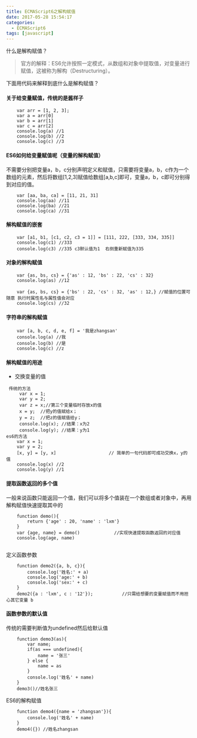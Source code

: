 ```yaml
---
title: ECMAScript6之解构赋值
date: 2017-05-28 15:54:17
categories:
  - ECMAScript6
tags: [javascript]
---
```


什么是解构赋值？
> 官方的解释：ES6允许按照一定模式，从数组和对象中提取值，对变量进行赋值，这被称为解构（Destructuring）。

下面用代码来解释到底什么是解构赋值？
#### 关于给变量赋值，传统的是酱样子
```
    var arr = [1, 2, 3];
    var a = arr[0]
    var b = arr[1]
    var c = arr[2]
    console.log(a) //1
    console.log(b) //2
    console.log(c) //3

```
#### ES6如何给变量赋值呢（变量的解构赋值）
不需要分别把变量a，b，c分别声明定义和赋值，只需要将变量a，b，c作为一个数组的元素，然后将数组[1,2,3]赋值给数组[a,b,c]即可，变量a，b，c即可分别得到对应的值。
```
    var [aa, ba, ca] = [11, 21, 31]
    console.log(aa) //11
    console.log(ba) //21
    console.log(ca) //31

```
#### 解构赋值的嵌套
```
    var [a1, b1, [c1, c2, c3 = 1]] = [111, 222, [333, 334, 335]]
    console.log(c1) //333
    console.log(c3) //335 c3默认值为1  右侧重新赋值为335

```
#### 对象的解构赋值
```
    var {as, bs, cs} = {'as' : 12, 'bs' : 22, 'cs' : 32}
    console.log(as) //12

    var {as, bs, cs} = {'bs' : 22, 'cs' : 32, 'as' : 12,} //赋值的位置可随意 执行时属性名与属性值会对应
    console.log(cs) //32

```
#### 字符串的解构赋值
```
    var [a, b, c, d, e, f] = '我是zhangsan'
    console.log(a) //我
    console.log(b) //是
    console.log(c) //z

```
#### 解构赋值的用途
* 交换变量的值
```
 传统的方法
     var x = 1;
     var y = 2;
     var z = x;//第三个变量临时存放x的值
     x = y;  //把y的值赋给x；
     y = z;  //把z的值赋值给y；
     console.log(x); //结果：x为2
     console.log(y); //结果：y为1
es6的方法
    var x = 1;
    var y = 2;
    [x, y] = [y, x]                    // 简单的一句代码即可成功交换x，y的值
    console.log(x) //2
    console.log(y) //1

```
#### 提取函数返回的多个值
一般来说函数只能返回一个值，我们可以将多个值装在一个数组或者对象中，再用解构赋值快速提取其中的
```
    function demo(){
        return {'age' : 20, 'name' : 'lxm'}
    }
    var {age, name} = demo()             //实现快速提取函数返回的对应值
    console.log(age, name)


```
定义函数参数
```
    function demo2({a, b, c}){
        console.log('姓名:' + a)
        console.log('age:' + b)
        console.log('sex:' + c)
    }
    demo2({a : 'lxm', c : '12'});           //只需给想要的变量赋值而不用担心其它变量 b

```
#### 函数参数的默认值
传统的需要判断值为undefined然后给默认值
```
    function demo3(as){
        var name;
        if(as === undefined){
            name = '张三'
        } else {
            name = as
        }
        console.log('姓名' + name)
    }
    demo3()//姓名张三

```
ES6的解构赋值
```
    function demo4({name = 'zhangsan'}){
        console.log('姓名' + name)
    }
    demo4({}) //姓名zhangsan

```